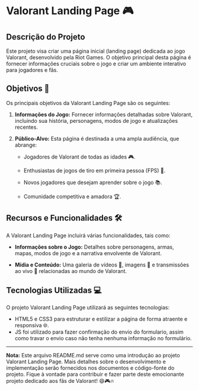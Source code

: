 # Valorant Landing Page 🎮

 

## Descrição do Projeto

Este projeto visa criar uma página inicial (landing page) dedicada ao jogo Valorant, desenvolvido pela Riot Games. O objetivo principal desta página é fornecer informações cruciais sobre o jogo e criar um ambiente interativo para jogadores e fãs.

 

## Objetivos 🎯

Os principais objetivos da Valorant Landing Page são os seguintes:

 

1. **Informações do Jogo:** Fornecer informações detalhadas sobre Valorant, incluindo sua história, personagens, modos de jogo e atualizações recentes.

 

2. **Público-Alvo:** Esta página é destinada a uma ampla audiência, que abrange:

   - Jogadores de Valorant de todas as idades 🎮.

   - Enthusiastas de jogos de tiro em primeira pessoa (FPS) 🔫.

   - Novos jogadores que desejam aprender sobre o jogo 📚.

   - Comunidade competitiva e amadora 🏆.

 

## Recursos e Funcionalidades 🛠️

A Valorant Landing Page incluirá várias funcionalidades, tais como:

 

- **Informações sobre o Jogo:** Detalhes sobre personagens, armas, mapas, modos de jogo e a narrativa envolvente de Valorant.

 

- **Mídia e Conteúdo:** Uma galeria de vídeos 🎥, imagens 📸 e transmissões ao vivo 📡 relacionadas ao mundo de Valorant.

 

## Tecnologias Utilizadas 💻

O projeto Valorant Landing Page utilizará as seguintes tecnologias:

 

- HTML5 e CSS3 para estruturar e estilizar a página de forma atraente e responsiva 🌐.
- JS foi utilizado para fazer confirmação do envio do formulario, assim como travar o envio caso não tenha nenhuma informação no formulário.
 

---

 

**Nota:** Este arquivo README.md serve como uma introdução ao projeto Valorant Landing Page. Mais detalhes sobre o desenvolvimento e implementação serão fornecidos nos documentos e código-fonte do projeto. Fique à vontade para contribuir e fazer parte deste emocionante projeto dedicado aos fãs de Valorant! 😄🎮🔥
